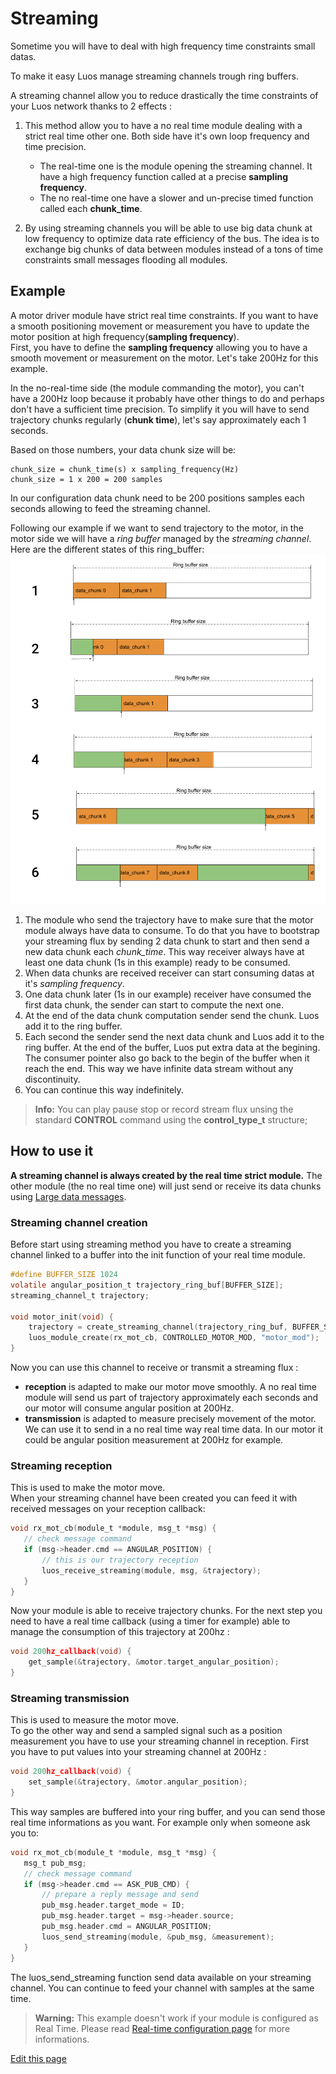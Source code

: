 
# Streaming
Sometime you will have to deal with high frequency time constraints small datas.

To make it easy Luos manage streaming channels trough ring buffers.

A streaming channel allow you to reduce drastically the time constraints of your Luos network thanks to 2 effects :
 1) This method allow you to have a no real time module dealing with a strict real time other one. Both side have it's own loop frequency and time precision.
      - The real-time one is the module opening the streaming channel. It have a high frequency function called at a precise **sampling frequency**.
      - The no real-time one have a slower and un-precise timed function called each **chunk_time**.

 2) By using streaming channels you will be able to use big data chunk at low frequency to optimize data rate efficiency of the bus. The idea is to exchange big chunks of data between modules instead of a tons of time constraints small messages flooding all modules.

## Example
A motor driver module have strict real time constraints. If you want to have a smooth positioning movement or measurement you have to update the motor position at high frequency(**sampling frequency**).<br/>
First, you have to define the **sampling frequency** allowing you to have a smooth movement or measurement on the motor. Let's take 200Hz for this example.

In the no-real-time side (the module commanding the motor), you can't have a 200Hz loop because it probably have other things to do and perhaps don't have a sufficient time precision. To simplify it you will have to send trajectory chunks regularly (**chunk time**), let's say approximately each 1 seconds.

Based on those numbers, your data chunk size will be: <br/>
```AsciiDoc
chunk_size = chunk_time(s) x sampling_frequency(Hz)
chunk_size = 1 x 200 = 200 samples
 ```
 In our configuration data chunk need to be 200 positions samples each seconds allowing to feed the streaming channel.

 Following our example if we want to send trajectory to the motor, in the motor side we will have a *ring buffer* managed by the *streaming channel*. Here are the different states of this ring_buffer:
<img src="/_assets/img/streaming.png"/>

 1) The module who send the trajectory have to make sure that the motor module always have data to consume. To do that you have to bootstrap your streaming flux by sending 2 data chunk to start and then send a new data chunk each *chunk_time*.
 This way receiver always have at least one data chunk (1s in this example) ready to be consumed.
 2) When data chunks are received receiver can start consuming datas at it's *sampling frequency*.
 3) One data chunk later (1s in our example) receiver have consumed the first data chunk, the sender can start to compute the next one.
 4) At the end of the data chunk computation sender send the chunk. Luos add it to the ring buffer.
 5) Each second the sender send the next data chunk and Luos add it to the ring buffer. At the end of the buffer, Luos put extra data at the begining. The consumer pointer also go back to the begin of the buffer when it reach the end. This way we have infinite data stream without any discontinuity.
 6) You can continue this way indefinitely.

> **Info:** You can play pause stop or record stream flux unsing the standard **CONTROL** command using the **control_type_t** structure;

## How to use it
**A streaming channel is always created by the real time strict module.** The other module (the no real time one) will just send or receive its data chunks using [Large data messages](/pages/low/modules/msg-handling.html#large-data).

### Streaming channel creation
Before start using streaming method you have to create a streaming channel linked to a buffer into the init function of your real time module.

```c
#define BUFFER_SIZE 1024
volatile angular_position_t trajectory_ring_buf[BUFFER_SIZE];
streaming_channel_t trajectory;

void motor_init(void) {
    trajectory = create_streaming_channel(trajectory_ring_buf, BUFFER_SIZE, sizeof(angular_position_t));
    luos_module_create(rx_mot_cb, CONTROLLED_MOTOR_MOD, "motor_mod");
}
```

Now you can use this channel to receive or transmit a streaming flux :
 - **reception** is adapted to make our motor move smoothly. A no real time module will send us part of trajectory approximately each seconds and our motor will consume angular position at 200Hz.
 - **transmission** is adapted to measure precisely movement of the motor. We can use it to send in a no real time way real time data. In our motor it could be angular position measurement at 200Hz for example.

### Streaming reception
This is used to make the motor move.<br/>
When your streaming channel have been created you can feed it with received messages on your reception callback:
 ```C
void rx_mot_cb(module_t *module, msg_t *msg) {
    // check message command
    if (msg->header.cmd == ANGULAR_POSITION) {
        // this is our trajectory reception
        luos_receive_streaming(module, msg, &trajectory);
    }
}
```
Now your module is able to receive trajectory chunks. For the next step you need to have a real time callback (using a timer for example) able to manage the consumption of this trajectory at 200hz :
```C
void 200hz_callback(void) {
    get_sample(&trajectory, &motor.target_angular_position);
}
```

### Streaming transmission
This is used to measure the motor move.<br/>
To go the other way and send a sampled signal such as a position measurement you have to use your streaming channel in reception.
First you have to put values into your streaming channel at 200Hz :
```C
void 200hz_callback(void) {
    set_sample(&trajectory, &motor.angular_position);
}
```
This way samples are buffered into your ring buffer, and you can send those real time informations as you want. For example only when someone ask you to:
 ```C
void rx_mot_cb(module_t *module, msg_t *msg) {
    msg_t pub_msg;
    // check message command
    if (msg->header.cmd == ASK_PUB_CMD) {
        // prepare a reply message and send
        pub_msg.header.target_mode = ID;
        pub_msg.header.target = msg->header.source;
        pub_msg.header.cmd = ANGULAR_POSITION;
        luos_send_streaming(module, &pub_msg, &measurement);
    }
}
```
The luos_send_streaming function send data available on your streaming channel. You can continue to feed your channel with samples at the same time.
> **Warning:** This example doesn't work if your module is configured as Real Time. Please read [Real-time configuration page](/pages/low/modules/rt-config.md) for more informations.

<div class="cust_edit_page"><a href="https://{{gh_path}}/pages/low/modules/streaming.md">Edit this page</a></div>
